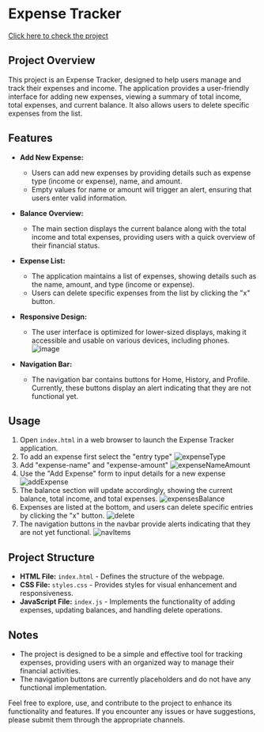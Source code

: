 # Expense Tracker 
[Click here to check the project](https://ppraneesh.github.io/expenseTracker/)
## Project Overview

This project is an Expense Tracker, designed to help users manage and track their expenses and income. The application provides a user-friendly interface for adding new expenses, viewing a summary of total income, total expenses, and current balance. It also allows users to delete specific expenses from the list.

## Features

- **Add New Expense:**
  - Users can add new expenses by providing details such as expense type (income or expense), name, and amount.
  - Empty values for name or amount will trigger an alert, ensuring that users enter valid information.

- **Balance Overview:**
  - The main section displays the current balance along with the total income and total expenses, providing users with a quick overview of their financial status.

- **Expense List:**
  - The application maintains a list of expenses, showing details such as the name, amount, and type (income or expense).
  - Users can delete specific expenses from the list by clicking the "x" button.

- **Responsive Design:**
  - The user interface is optimized for lower-sized displays, making it accessible and usable on various devices, including phones.
  ![image](https://github.com/PPraneesh/expenseTracker/assets/125351602/dc85f6e9-f388-483d-9a01-de24ca95e46d)

- **Navigation Bar:**
  - The navigation bar contains buttons for Home, History, and Profile. Currently, these buttons display an alert indicating that they are not functional yet.

## Usage

1. Open `index.html` in a web browser to launch the Expense Tracker application.
2. To add an expense first select the "entry type"
  ![expenseType](https://github.com/PPraneesh/expenseTracker/assets/125351602/6397b039-ef35-4925-9d9c-c2fec9f4030c)
3. Add "expense-name" and "expense-amount"
   ![expenseNameAmount](https://github.com/PPraneesh/expenseTracker/assets/125351602/1cfd6508-babf-4be3-82f2-324316b1e156)
4. Use the "Add Expense" form to input details for a new expense
   ![addExpense](https://github.com/PPraneesh/expenseTracker/assets/125351602/e1025cba-72ca-43ac-9bf8-bfc592560fbe)
5. The balance section will update accordingly, showing the current balance, total income, and total expenses.
  ![expensesBalance](https://github.com/PPraneesh/expenseTracker/assets/125351602/2f43f508-eac5-4f5f-b3a2-cf711e0d627f)
6. Expenses are listed at the bottom, and users can delete specific entries by clicking the "x" button.
  ![delete](https://github.com/PPraneesh/expenseTracker/assets/125351602/84d96cce-8341-4a67-806e-d967b7348e56)
7. The navigation buttons in the navbar provide alerts indicating that they are not yet functional.
  ![navItems](https://github.com/PPraneesh/expenseTracker/assets/125351602/e4c5bb6c-aa96-47e2-806a-44166ed98807)
## Project Structure

- **HTML File:** `index.html` - Defines the structure of the webpage.
- **CSS File:** `styles.css` - Provides styles for visual enhancement and responsiveness.
- **JavaScript File:** `index.js` - Implements the functionality of adding expenses, updating balances, and handling delete operations.

## Notes

- The project is designed to be a simple and effective tool for tracking expenses, providing users with an organized way to manage their financial activities.
- The navigation buttons are currently placeholders and do not have any functional implementation.

Feel free to explore, use, and contribute to the project to enhance its functionality and features. If you encounter any issues or have suggestions, please submit them through the appropriate channels.
